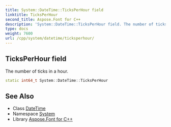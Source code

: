 ```yaml
---
title: System::DateTime::TicksPerHour field
linktitle: TicksPerHour
second_title: Aspose.Font for C++
description: 'System::DateTime::TicksPerHour field. The number of ticks in a hour in C++.'
type: docs
weight: 7600
url: /cpp/system/datetime/ticksperhour/
---
```

## TicksPerHour field


The number of ticks in a hour.

```cpp
static int64_t System::DateTime::TicksPerHour
```

## See Also

* Class [DateTime](../)
* Namespace [System](../../)
* Library [Aspose.Font for C++](../../../)
